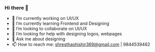 ### Hi there 👋


- 🔭 I’m currently working on UI/UX
- 🌱 I’m currently learning Frontend and Designing
- 👯 I’m looking to collaborate on UI/UX
- 🤔 I’m looking for help with designing logos, webpages
- 💬 Ask me about designing 
- 📫 How to reach me: shresthashishir369@gmail.com | 9844539482
  


